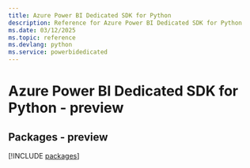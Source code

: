```yaml
---
title: Azure Power BI Dedicated SDK for Python
description: Reference for Azure Power BI Dedicated SDK for Python
ms.date: 03/12/2025
ms.topic: reference
ms.devlang: python
ms.service: powerbidedicated
---
```

# Azure Power BI Dedicated SDK for Python - preview
## Packages - preview
[!INCLUDE [packages](power-bi-dedicated-index.md)]